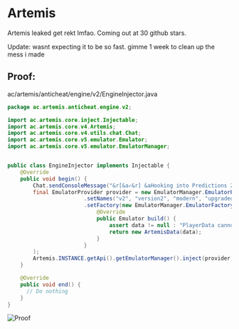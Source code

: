 # Artemis
Artemis leaked get rekt lmfao. Coming out at 30 github stars. 

Update: wasnt expecting it to be so fast. gimme 1 week to clean up the mess i made


## Proof:

ac/artemis/anticheat/engine/v2/EngineInjector.java
```java
package ac.artemis.anticheat.engine.v2;

import ac.artemis.core.inject.Injectable;
import ac.artemis.core.v4.Artemis;
import ac.artemis.core.v4.utils.chat.Chat;
import ac.artemis.core.v5.emulator.Emulator;
import ac.artemis.core.v5.emulator.EmulatorManager;


public class EngineInjector implements Injectable {
    @Override
    public void begin() {
        Chat.sendConsoleMessage("&r[&a✓&r] &aHooking into Predictions 2.0!");
        final EmulatorProvider provider = new EmulatorManager.EmulatorProvider()
                        .setNames("v2", "version2", "modern", "upgraded")
                        .setFactory(new EmulatorManager.EmulatorFactory() {
                            @Override
                            public Emulator build() {
                                assert data != null : "PlayerData cannot be null! (0x03-A)";
                                return new ArtemisData(data);
                            }
                        }
        );
        Artemis.INSTANCE.getApi().getEmulatorManager().inject(provider);
    }

    @Override
    public void end() {
      // Do nothing
    }
}
```

![Proof](https://i.imgur.com/yzJcTPm.png)

